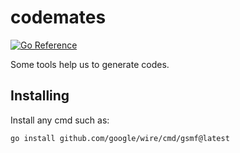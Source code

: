 # codemates
[![Go Reference](https://pkg.go.dev/badge/github.com/Dokiys/codemates.svg)](https://pkg.go.dev/github.com/Dokiys/codemates)

Some tools help us to generate codes.

## Installing

Install any cmd such as:

```bash
go install github.com/google/wire/cmd/gsmf@latest
```
